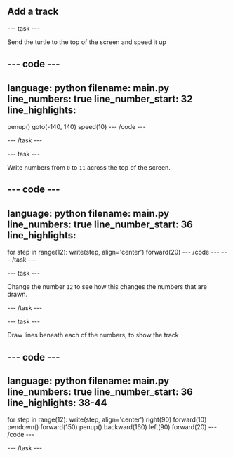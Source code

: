 ## Add a track

--- task ---

Send the turtle to the top of the screen and speed it up

--- code ---
---
language: python
filename: main.py
line_numbers: true
line_number_start: 32
line_highlights: 
---
penup()
goto(-140, 140)
speed(10)
--- /code ---

--- /task ---

--- task ---

Write numbers from `0` to `11` across the top of the screen.

--- code ---
---
language: python
filename: main.py
line_numbers: true
line_number_start: 36
line_highlights: 
---
for step in range(12):
    write(step, align='center')
    forward(20)
--- /code ---
--- /task ---

--- task ---

Change the number `12` to see how this changes the numbers that are drawn.

--- /task ---

--- task ---

Draw lines beneath each of the numbers, to show the track

--- code ---
---
language: python
filename: main.py
line_numbers: true
line_number_start: 36
line_highlights: 38-44
---
for step in range(12):
   write(step, align='center')
    right(90)
    forward(10)
    pendown()
    forward(150)
    penup()
    backward(160)
    left(90)
    forward(20)
--- /code ---

--- /task ---

